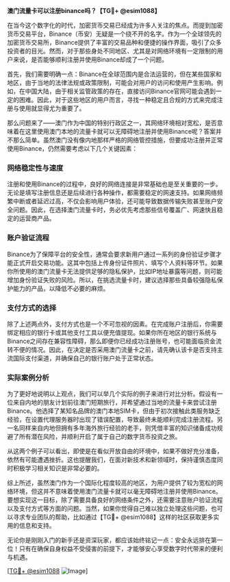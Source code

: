 **澳门流量卡可以注册binance吗？【TG💪+ @esim1088】**

在当今这个数字化的时代，加密货币交易已经成为许多人关注的焦点。而提到加密货币交易平台，Binance（币安）无疑是一个绕不开的名字。作为一个全球领先的加密货币交易所，Binance提供了丰富的交易品种和便捷的操作界面，吸引了众多投资者的目光。然而，对于那些身处不同地区、尤其是对网络环境有一定限制的用户来说，是否能够顺利注册并使用Binance却成了一个问题。

首先，我们需要明确一点：Binance在全球范围内是合法运营的，但在某些国家和地区，由于当地的法律法规或政策限制，可能会对用户的访问和使用产生影响。例如，在中国大陆，由于相关监管政策的存在，直接访问Binance官网可能会遇到一定的困难。因此，对于这些地区的用户而言，寻找一种稳定且合规的方式来完成注册与使用就显得尤为重要了。

那么问题来了——澳门作为中国的特别行政区之一，其网络环境相对宽松，是否意味着在这里使用澳门本地的流量卡就可以无障碍地注册并使用Binance呢？答案并不那么简单。虽然澳门没有像内地那样严格的网络管控措施，但要成功注册并正常使用Binance，仍然需要考虑以下几个关键因素：

### 网络稳定性与速度

注册和使用Binance的过程中，良好的网络连接是非常基础也是至关重要的一步。无论是填写注册信息还是后续进行各种操作，都需要稳定的网速支持。如果网络频繁中断或者延迟过高，不仅会影响用户体验，还可能导致数据传输失败甚至账户安全问题。因此，在选择澳门流量卡时，务必优先考虑那些信号覆盖广、网速快且稳定的运营商产品。

### 账户验证流程

Binance为了保障平台的安全性，通常会要求新用户通过一系列的身份验证步骤才能正式开启交易功能。这其中包括上传身份证件照片、填写个人资料等环节。如果你所使用的澳门流量卡无法提供足够的隐私保护，比如IP地址暴露等问题，则可能增加身份验证失败的风险。所以，在挑选流量卡时，建议选择那些具备较强隐私保护能力的产品，以降低不必要的麻烦。

### 支付方式的选择

除了上述两点外，支付方式也是一个不可忽视的因素。在完成账户注册后，你需要绑定相应的银行卡或其他支付工具以便充值提现。如果你所在地区的银行系统与Binance之间存在兼容性障碍，那么即便你已经成功注册账号，也可能面临资金流转不便的情况。因此，在决定是否采用澳门流量卡之前，请先确认该卡是否支持主流国际支付渠道，并确保自己的银行账户处于正常状态。

### 实际案例分析

为了更好地说明以上观点，我们可以举几个实际的例子来进行对比分析。假设有一位来自内地的朋友计划前往澳门短期旅行，并希望通过当地的流量卡来尝试注册Binance。他选择了某知名品牌的澳门本地SIM卡，但由于初次接触此类服务缺乏经验，在设置代理服务器时出现了错误配置，导致最终未能顺利完成注册流程。另一名同样来自内地但拥有多年海外旅行经验的老手，则凭借丰富的知识储备成功规避了所有潜在风险，并顺利开启了属于自己的数字货币投资之旅。

从这两个例子可以看出，即使是在看似开放自由的环境中，如果不做好充分准备，依然有可能遭遇挫折。这也提醒我们，在面对新技术和新领域时，保持谨慎态度同时积极学习相关知识是非常必要的。

综上所述，虽然澳门作为一个国际化程度较高的地区，为用户提供了较为宽松的网络环境，但这并不意味着使用澳门流量卡就可以毫无障碍地注册并使用Binance。要想实现这一目标，除了需要具备良好的网络条件之外，还需要注意账户验证流程以及支付方式等方面的问题。当然，如果你觉得自己难以独立处理这些问题，也可以寻求专业团队的帮助，比如通过【TG💪+ @esim1088】这样的社区获取更多实用的信息和支持。

无论你是刚刚入门的新手还是资深玩家，都应该始终铭记一点：安全永远排在第一位！只有在确保自身权益不受侵害的前提下，才能够安心享受数字时代带来的便利与机遇。

[[TG💪+ @esim1088](https://t.me/s/esim1088) ![Image](https://i.postimg.cc/4NQfJmqS/Snipaste-2025-05-13-00-14-12.png)]